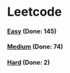 # Leetcode

<h4><a href="https://github.com/lon-yang/leetcode/blob/master/docs/Easy.md">Easy</a>  (Done: 145)</h4>
<h4><a href="https://github.com/lon-yang/leetcode/blob/master/docs/Medium.md">Medium</a>  (Done: 74)</h4>
<h4><a href="https://github.com/lon-yang/leetcode/blob/master/docs/Hard.md">Hard</a>  (Done: 2)</h4>
